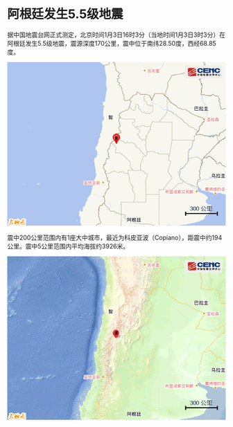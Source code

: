 # 阿根廷发生5.5级地震

据中国地震台网正式测定，北京时间1月3日16时3分（当地时间1月3日3时3分）在阿根廷发生5.5级地震，震源深度170公里，震中位于南纬28.50度，西经68.85度。

![9036dc60c6a9100343a468a407874614.jpg](https://raw.githubusercontent.com/qqhsx/qqnews_image/main/2024/01/03/阿根廷发生5.5级地震/9036dc60c6a9100343a468a407874614.jpg)

震中200公里范围内有1座大中城市，最近为科皮亚波（Copiano），距震中约194公里。震中5公里范围内平均海拔约3926米。

![a1a126b18ff860d33ba2a560c66e5343.jpg](https://raw.githubusercontent.com/qqhsx/qqnews_image/main/2024/01/03/阿根廷发生5.5级地震/a1a126b18ff860d33ba2a560c66e5343.jpg)

